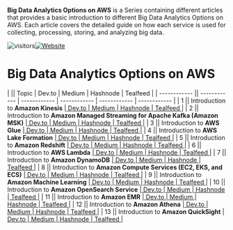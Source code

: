 **Big Data Analytics Options on AWS** is a Series containing different articles that provides a basic introduction to different Big Data Analytics Options on AWS. 
Each article covers the detailed guide on how each service is used for collecting, processing, storing, and analyzing big data.

![visitors](https://visitor-badge.glitch.me/badge?page_id=AditModi/Big-Data-Analytics-Options-on-AWS)[![Website](https://img.shields.io/website?label=Dev.to&up_message=@anuvindhs&url=https%3A%2F%2Fdev.to/anuvindhs)](https://dev.to/aditmodi) 

# Big Data Analytics Options on AWS

|               || Topic         | Dev.to       | Medium       | Hashnode     | Tealfeed     |
| ------------  || ------------  | ------------ | ------------ | ------------ | ------------ |
|  1 || Introduction to **Amazon Kinesis** |[ Dev.to ](https://dev.to/aws-builders/introduction-to-amazon-kinesis-18fh) |[ Medium ]() |[ Hashnode ](https://aditmodi.hashnode.dev/introduction-to-amazon-kinesis) |[ Tealfeed ]() |
|  2 || Introduction to **Amazon Managed Streaming for Apache Kafka (Amazon MSK)** |[ Dev.to ](https://dev.to/aws-builders/introduction-to-amazon-managed-streaming-for-apache-kafka-amazon-msk-3fpe) |[ Medium ]() |[ Hashnode ](https://aditmodi.hashnode.dev/introduction-to-amazon-managed-streaming-for-apache-kafka-amazon-msk) |[ Tealfeed ]() |
|  3 || Introduction to **AWS Glue** |[ Dev.to ](https://dev.to/aws-builders/introduction-to-aws-glue-4624) |[ Medium ]() |[ Hashnode ](https://aditmodi.hashnode.dev/introduction-to-aws-glue) |[ Tealfeed ]() |
|  4 || Introduction to **AWS Lake Formation** |[ Dev.to ](https://dev.to/aws-builders/introduction-to-aws-lake-formation-1j8c) |[ Medium ]() |[ Hashnode ](https://aditmodi.hashnode.dev/introduction-to-aws-lake-formation) |[ Tealfeed ]() |
|  5 || Introduction to **Amazon Redshift** |[ Dev.to ](https://dev.to/aws-builders/introduction-to-amazon-redshift-i33) |[ Medium ]() |[ Hashnode ](https://aditmodi.hashnode.dev/introduction-to-amazon-redshift) |[ Tealfeed ]() |
|  6 || Introduction to **AWS Lambda** |[ Dev.to ](https://dev.to/aws-builders/introduction-to-aws-lambda-17he) |[ Medium ]() |[ Hashnode ](https://aditmodi.hashnode.dev/introduction-to-aws-lambda) |[ Tealfeed ]() |
|  7 || Introduction to **Amazon DynamoDB** |[ Dev.to ](https://dev.to/aws-builders/introduction-to-amazon-dynamodb-8e4) |[ Medium ]() |[ Hashnode ](https://aditmodi.hashnode.dev/introduction-to-amazon-dynamodb) |[ Tealfeed ]() |
|  8 || Introduction to **Amazon Compute Services (EC2, EKS, and ECS)** |[ Dev.to ](https://dev.to/aws-builders/introduction-to-amazon-compute-services-ec2-eks-and-ecs-511e) |[ Medium ]() |[ Hashnode ](https://aditmodi.hashnode.dev/introduction-to-amazon-compute-services-ec2-eks-and-ecs) |[ Tealfeed ]() |
|  9 || Introduction to **Amazon Machine Learning** |[ Dev.to ](https://dev.to/aws-builders/introduction-to-amazon-machine-learning-5adc) |[ Medium ]() |[ Hashnode ](https://aditmodi.hashnode.dev/introduction-to-amazon-machine-learning) |[ Tealfeed ]() |
|  10 || Introduction to **Amazon OpenSearch Service** |[ Dev.to ](https://dev.to/aws-builders/introduction-to-amazon-opensearch-service-5al) |[ Medium ]() |[ Hashnode ](https://aditmodi.hashnode.dev/introduction-to-amazon-opensearch-service) |[ Tealfeed ]() |
|  11 || Introduction to **Amazon EMR** |[ Dev.to ](https://dev.to/aws-builders/introduction-to-amazon-emr-1i34) |[ Medium ]() |[ Hashnode ](https://aditmodi.hashnode.dev/introduction-to-amazon-emr) |[ Tealfeed ]() |
|  12 || Introduction to **Amazon Athena** |[ Dev.to ]() |[ Medium ]() |[ Hashnode ]() |[ Tealfeed ]() |
|  13 || Introduction to **Amazon QuickSight** |[ Dev.to ]() |[ Medium ]() |[ Hashnode ]() |[ Tealfeed ]() |
